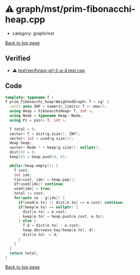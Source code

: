 <!-- mathjax config similar to math.stackexchange -->
<script type="text/javascript" async
  src="https://cdnjs.cloudflare.com/ajax/libs/mathjax/2.7.5/MathJax.js?config=TeX-MML-AM_CHTML">
</script>
<script type="text/x-mathjax-config">
  MathJax.Hub.Config({
    TeX: { equationNumbers: { autoNumber: "AMS" }},
    tex2jax: {
      inlineMath: [ ['$','$'] ],
      processEscapes: true
    },
    "HTML-CSS": { matchFontHeight: false },
    displayAlign: "left",
    displayIndent: "2em"
  });
</script>

<script type="text/javascript" src="https://cdnjs.cloudflare.com/ajax/libs/jquery/3.4.1/jquery.min.js"></script>
<script src="https://cdn.jsdelivr.net/npm/jquery-balloon-js@1.1.2/jquery.balloon.min.js" integrity="sha256-ZEYs9VrgAeNuPvs15E39OsyOJaIkXEEt10fzxJ20+2I=" crossorigin="anonymous"></script>
<script type="text/javascript" src="../../../assets/js/copy-button.js"></script>
<link rel="stylesheet" href="../../../assets/css/copy-button.css" />


# :warning: graph/mst/prim-fibonacchi-heap.cpp
* category: graph/mst


[Back to top page](../../../index.html)



## Verified
* :warning: [test/verify/aoj-grl-2-a-4.test.cpp](../../../verify/test/verify/aoj-grl-2-a-4.test.cpp.html)


## Code
```cpp
template< typename T >
T prim_fibonacchi_heap(WeightedGraph< T > &g) {
  const auto INF = numeric_limits< T >::max();
  using Heap = FibonacchiHeap< T, int >;
  using Node = typename Heap::Node;
  using Pi = pair< T, int >;

  T total = 0;
  vector< T > dist(g.size(), INF);
  vector< int > used(g.size());
  Heap heap;
  vector< Node * > keep(g.size(), nullptr);
  dist[0] = 0;
  keep[0] = heap.push(0, 0);

  while(!heap.empty()) {
    T cost;
    int idx;
    tie(cost, idx) = heap.pop();
    if(used[idx]) continue;
    used[idx] = true;
    total += cost;
    for(auto &e : g[idx]) {
      if(used[e.to] || dist[e.to] <= e.cost) continue;
      if(keep[e.to] == nullptr) {
        dist[e.to] = e.cost;
        keep[e.to] = heap.push(e.cost, e.to);
      } else {
        T d = dist[e.to] - e.cost;
        heap.decrease_key(keep[e.to], d);
        dist[e.to] -= d;
      }
    }
  }
  return total;
}

```

[Back to top page](../../../index.html)

